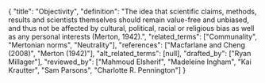 {
    "title": "Objectivity",
    "definition": "The idea that scientific claims, methods, results and scientists themselves should remain value-free and unbiased, and thus not be affected by cultural, political, racial or religious bias as well as any personal interests (Merton, 1942).",
    "related_terms": ["Communality", "Mertonian norms", "Neutrality"],
    "references": ["Macfarlane and Cheng (2008)", "Merton (1942)"],
    "alt_related_terms": [null],
    "drafted_by": ["Ryan Millager"],
    "reviewed_by": ["Mahmoud Elsherif", "Madeleine Ingham", "Kai Krautter", "Sam Parsons", "Charlotte R. Pennington"]
  }
